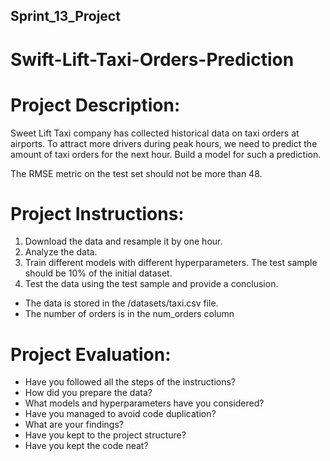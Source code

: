 ## Sprint_13_Project

# Swift-Lift-Taxi-Orders-Prediction

# Project Description: 

Sweet Lift Taxi company has collected historical data on taxi orders at airports. To attract more drivers during peak hours, we need to predict the amount of taxi orders for the next hour. Build a model for such a prediction.

The RMSE metric on the test set should not be more than 48.

# Project Instructions: 

1. Download the data and resample it by one hour.
2. Analyze the data.
3. Train different models with different hyperparameters. The test sample should be 10% of the initial dataset.
4. Test the data using the test sample and provide a conclusion.
- The data is stored in the /datasets/taxi.csv file.
- The number of orders is in the num_orders column

# Project Evaluation: 
- Have you followed all the steps of the instructions?
- How did you prepare the data?
- What models and hyperparameters have you considered?
- Have you managed to avoid code duplication?
- What are your findings?
- Have you kept to the project structure?
- Have you kept the code neat?

